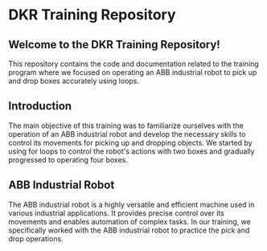 # DKR Training Repository

## Welcome to the DKR Training Repository!

This repository contains the code and documentation related to the training program where we focused on operating an ABB industrial robot to pick up and drop boxes accurately using loops.

## Introduction

The main objective of this training was to familiarize ourselves with the operation of an ABB industrial robot and develop the necessary skills to control its movements for picking up and dropping objects. We started by using for loops to control the robot's actions with two boxes and gradually progressed to operating four boxes.

## ABB Industrial Robot

The ABB industrial robot is a highly versatile and efficient machine used in various industrial applications. It provides precise control over its movements and enables automation of complex tasks. In our training, we specifically worked with the ABB industrial robot to practice the pick and drop operations.

